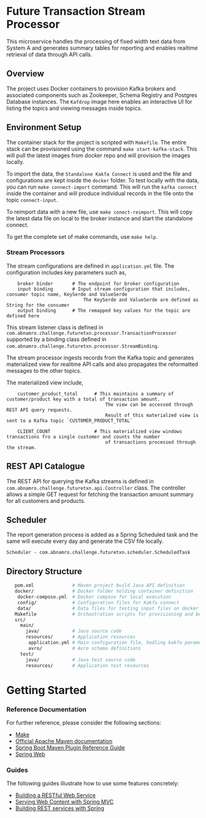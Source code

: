 # Future Transaction Stream Processor

This microservice handles the processing of fixed width text data from System A and generates summary
tables for reporting and enables realtime retrieval of data through API calls.

## Overview ##
The project uses Docker containers to provision Kafka brokers and associated components
such as Zookeeper, Schema Registry and Postgres Database instances. The `Kafdrop` image
here enables an interactive UI for listing the topics and viewing messages inside topics.

## Environment Setup ##
The container stack for the project is scripted with `Makefile`. The entire stack can be 
 provisioned using the command `make start-kafka-stack`. This will pull the latest images 
 from docker repo and will provision the images locally. 

To import the data, the `Standalone Kakfa Connect` is used and the file and configurations
are kept inside the `docker` folder. To test locally with the data, you can
run `make connect-import` command. This will run the `kafka connect` inside the container
and will produce individual records in the file onto the topic `connect-input`.

To reimport data with a new file, use `make conect-reimport`. This will copy the latest data file
on local to the broker instance and start the standalone connect.

To get the complete set of make commands, use `make help`.

### Stream Processors ###
The stream configurations are defined in `application.yml` file. The configuration includes key parameters such as,
```$xslt
    broker binder       # The endpoint for broker configuration
    input binding       # Input stream configuration that includes, consumer topic name, KeySerde and ValueSerde
                            The KeySerde and ValueSerde are defined as String for the consumer
    output binding      # The remapped key values for the topic are defined here 
```

This stream listener class is defined in `com.abnamro.challenge.futuretxn.processor.TransactionProcessor`
supported by a binding class defined in `com.abnamro.challenge.futuretxn.processor.StreamBinding`.

The stream processor ingests records from the Kafka topic and generates materialized view for realitme
API calls and also propagates the reformatted messages to the other topics.

The materialized view include,
```
    customer_product_total      # This maintains a summary of customer/product key with a total of transaction amount.
                                    The view can be accessed through REST API query requests.
                                    Result of this materialzed view is sent to a Kafka topic `CUSTOMER_PRODUCT_TOTAL`
    
    CLIENT_COUNT                # This materialized view windows transactions fro a single customer and counts the number
                                    of transactions processed through the stream.
```  

## REST API Catalogue ##
The REST API for querying the Kafka streams is defined in `com.abnamro.challenge.futuretxn.api.Controller` class.
The controller allows a simple GET request for fetching the transaction amount summary for all customers and products.

## Scheduler ##
The report generation process is added as a Spring Scheduled task and the same will execute every day and generate the 
CSV file locally. 

`Scheduler - com.abnamro.challenge.futuretxn.scheduler.ScheduledTask` 

## Directory Structure ##

```bash
   pom.xml              # Maven project build Java API definition
   docker/              # Docker folder holding container definition
    docker-compose.yml  # Docker compose for local execution
    config/             # Configuration files for Kakfa connect
    data/               # Data files for testing input files on docker containers
   Makefile             # Orchastration scripts for provisioning and build
   src/
     main/
       java/            # Java source code
       resources/       # Application resources
        application.yml # Main configuration file, hodling kakfa parameters and stream config
        avro/           # Avro schema definitions
     test/
       java/            # Java test source code
       resources/       # Application test resources
``` 

# Getting Started

### Reference Documentation
For further reference, please consider the following sections:

* [Make](https://ftp.gnu.org/old-gnu/Manuals/make-3.79.1/html_node/make_45.html)
* [Official Apache Maven documentation](https://maven.apache.org/guides/index.html)
* [Spring Boot Maven Plugin Reference Guide](https://docs.spring.io/spring-boot/docs/2.2.7.RELEASE/maven-plugin/)
* [Spring Web](https://docs.spring.io/spring-boot/docs/2.2.7.RELEASE/reference/htmlsingle/#boot-features-developing-web-applications)

### Guides
The following guides illustrate how to use some features concretely:

* [Building a RESTful Web Service](https://spring.io/guides/gs/rest-service/)
* [Serving Web Content with Spring MVC](https://spring.io/guides/gs/serving-web-content/)
* [Building REST services with Spring](https://spring.io/guides/tutorials/bookmarks/)
